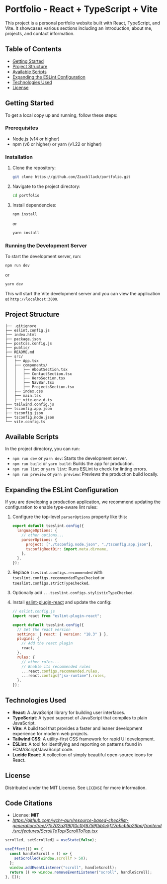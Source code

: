 # Portfolio - React + TypeScript + Vite

This project is a personal portfolio website built with React, TypeScript, and Vite. It showcases various sections including an introduction, about me, projects, and contact information.

## Table of Contents

- [Getting Started](#getting-started)
- [Project Structure](#project-structure)
- [Available Scripts](#available-scripts)
- [Expanding the ESLint Configuration](#expanding-the-eslint-configuration)
- [Technologies Used](#technologies-used)
- [License](#license)

## Getting Started

To get a local copy up and running, follow these steps:

### Prerequisites

- Node.js (v14 or higher)
- npm (v6 or higher) or yarn (v1.22 or higher)

### Installation

1. Clone the repository:
   ```sh
   git clone https://github.com/Zzackllack/portfolio.git
   ```
2. Navigate to the project directory:
   ```sh
   cd portfolio
   ```
3. Install dependencies:
   ```sh
   npm install
   ```
   or
   ```sh
   yarn install
   ```

### Running the Development Server

To start the development server, run:

```sh
npm run dev
```

or

```sh
yarn dev
```

This will start the Vite development server and you can view the application at `http://localhost:3000`.

## Project Structure

```
├── .gitignore
├── eslint.config.js
├── index.html
├── package.json
├── postcss.config.js
├── public/
├── README.md
├── src/
│   ├── App.tsx
│   ├── components/
│   │   ├── AboutSection.tsx
│   │   ├── ContactSection.tsx
│   │   ├── HeroSection.tsx
│   │   ├── NavBar.tsx
│   │   ├── ProjectsSection.tsx
│   ├── index.css
│   ├── main.tsx
│   ├── vite-env.d.ts
├── tailwind.config.js
├── tsconfig.app.json
├── tsconfig.json
├── tsconfig.node.json
└── vite.config.ts
```

## Available Scripts

In the project directory, you can run:

- `npm run dev` or `yarn dev`: Starts the development server.
- `npm run build` or `yarn build`: Builds the app for production.
- `npm run lint` or `yarn lint`: Runs ESLint to check for linting errors.
- `npm run preview` or `yarn preview`: Previews the production build locally.

## Expanding the ESLint Configuration

If you are developing a production application, we recommend updating the configuration to enable type-aware lint rules:

1. Configure the top-level `parserOptions` property like this:

   ```js
   export default tseslint.config({
     languageOptions: {
       // other options...
       parserOptions: {
         project: ["./tsconfig.node.json", "./tsconfig.app.json"],
         tsconfigRootDir: import.meta.dirname,
       },
     },
   });
   ```

2. Replace `tseslint.configs.recommended` with `tseslint.configs.recommendedTypeChecked` or `tseslint.configs.strictTypeChecked`.
3. Optionally add `...tseslint.configs.stylisticTypeChecked`.
4. Install [eslint-plugin-react](https://github.com/jsx-eslint/eslint-plugin-react) and update the config:

   ```js
   // eslint.config.js
   import react from "eslint-plugin-react";

   export default tseslint.config({
     // Set the react version
     settings: { react: { version: "18.3" } },
     plugins: {
       // Add the react plugin
       react,
     },
     rules: {
       // other rules...
       // Enable its recommended rules
       ...react.configs.recommended.rules,
       ...react.configs["jsx-runtime"].rules,
     },
   });
   ```

## Technologies Used

- **React**: A JavaScript library for building user interfaces.
- **TypeScript**: A typed superset of JavaScript that compiles to plain JavaScript.
- **Vite**: A build tool that provides a faster and leaner development experience for modern web projects.
- **Tailwind CSS**: A utility-first CSS framework for rapid UI development.
- **ESLint**: A tool for identifying and reporting on patterns found in ECMAScript/JavaScript code.
- **Lucide React**: A collection of simply beautiful open-source icons for React.

## License

Distributed under the MIT License. See `LICENSE` for more information.

## Code Citations

- License: **MIT**
- *https://github.com/wchr-aun/resource-based-checklist-generation/tree/7f5702a3f90f0c1bf6759fbb1e5f27abcb5b26ba/frontend/src/features/ScrollToTop/ScrollToTop.tsx*

```js
scrolled, setScrolled] = useState(false);

useEffect(() => {
  const handleScroll = () => {
    setScrolled(window.scrollY > 50);
  };
  window.addEventListener("scroll", handleScroll);
  return () => window.removeEventListener("scroll", handleScroll);
}, []);
```
